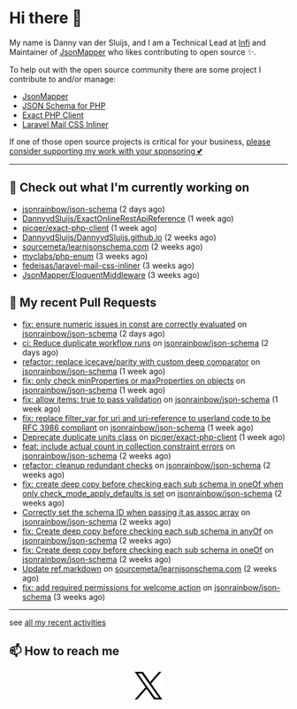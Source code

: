 # Hi there 👋



My name is Danny van der Sluijs, and I am a Technical Lead at [Infi](https://www.infi.nl) and Maintainer of [JsonMapper](https://jsonmapper.net) who likes contributing to open source ✨.

To help out with the open source community there are some project I contribute to and/or manage:
- [JsonMapper](https://github.com/JsonMapper/JsonMapper)
- [JSON Schema for PHP](https://github.com/jsonrainbow/json-schema)
- [Exact PHP Client](https://github.com/picqer/exact-php-client)
- [Laravel Mail CSS Inliner](https://github.com/fedeisas/laravel-mail-css-inliner)

If one of those open source projects is critical for your business, [please consider supporting my work with your sponsoring 💕](https://github.com/sponsors/DannyvdSluijs)

---

## 🔭 Check out what I'm currently working on

- [jsonrainbow/json-schema](https://github.com/jsonrainbow/json-schema) (2 days ago)
- [DannyvdSluijs/ExactOnlineRestApiReference](https://github.com/DannyvdSluijs/ExactOnlineRestApiReference) (1 week ago)
- [picqer/exact-php-client](https://github.com/picqer/exact-php-client) (1 week ago)
- [DannyvdSluijs/DannyvdSluijs.github.io](https://github.com/DannyvdSluijs/DannyvdSluijs.github.io) (2 weeks ago)
- [sourcemeta/learnjsonschema.com](https://github.com/sourcemeta/learnjsonschema.com) (2 weeks ago)
- [myclabs/php-enum](https://github.com/myclabs/php-enum) (3 weeks ago)
- [fedeisas/laravel-mail-css-inliner](https://github.com/fedeisas/laravel-mail-css-inliner) (3 weeks ago)
- [JsonMapper/EloquentMiddleware](https://github.com/JsonMapper/EloquentMiddleware) (3 weeks ago)

## 🔨 My recent Pull Requests

- [fix: ensure numeric issues in const are correctly evaluated](https://github.com/jsonrainbow/json-schema/pull/805) on [jsonrainbow/json-schema](https://github.com/jsonrainbow/json-schema) (2 days ago)
- [ci: Reduce duplicate workflow runs](https://github.com/jsonrainbow/json-schema/pull/804) on [jsonrainbow/json-schema](https://github.com/jsonrainbow/json-schema) (2 days ago)
- [refactor: replace icecave/parity with custom deep comparator](https://github.com/jsonrainbow/json-schema/pull/803) on [jsonrainbow/json-schema](https://github.com/jsonrainbow/json-schema) (1 week ago)
- [fix: only check minProperties or maxProperties on objects](https://github.com/jsonrainbow/json-schema/pull/802) on [jsonrainbow/json-schema](https://github.com/jsonrainbow/json-schema) (1 week ago)
- [fix: allow items: true to pass validation](https://github.com/jsonrainbow/json-schema/pull/801) on [jsonrainbow/json-schema](https://github.com/jsonrainbow/json-schema) (1 week ago)
- [fix: replace filter_var for uri and uri-reference to userland code to be RFC 3986 compliant](https://github.com/jsonrainbow/json-schema/pull/800) on [jsonrainbow/json-schema](https://github.com/jsonrainbow/json-schema) (1 week ago)
- [Deprecate duplicate units class](https://github.com/picqer/exact-php-client/pull/675) on [picqer/exact-php-client](https://github.com/picqer/exact-php-client) (1 week ago)
- [feat: include actual count in collection constraint errors](https://github.com/jsonrainbow/json-schema/pull/797) on [jsonrainbow/json-schema](https://github.com/jsonrainbow/json-schema) (2 weeks ago)
- [refactor: cleanup redundant checks](https://github.com/jsonrainbow/json-schema/pull/796) on [jsonrainbow/json-schema](https://github.com/jsonrainbow/json-schema) (2 weeks ago)
- [fix: create deep copy before checking each sub schema in oneOf when only check_mode_apply_defaults is set](https://github.com/jsonrainbow/json-schema/pull/795) on [jsonrainbow/json-schema](https://github.com/jsonrainbow/json-schema) (2 weeks ago)
- [Correctly set the schema ID when passing it as assoc array](https://github.com/jsonrainbow/json-schema/pull/794) on [jsonrainbow/json-schema](https://github.com/jsonrainbow/json-schema) (2 weeks ago)
- [fix: Create deep copy before checking each sub schema in anyOf](https://github.com/jsonrainbow/json-schema/pull/792) on [jsonrainbow/json-schema](https://github.com/jsonrainbow/json-schema) (2 weeks ago)
- [fix: Create deep copy before checking each sub schema in oneOf](https://github.com/jsonrainbow/json-schema/pull/791) on [jsonrainbow/json-schema](https://github.com/jsonrainbow/json-schema) (2 weeks ago)
- [Update ref.markdown](https://github.com/sourcemeta/learnjsonschema.com/pull/283) on [sourcemeta/learnjsonschema.com](https://github.com/sourcemeta/learnjsonschema.com) (2 weeks ago)
- [fix: add required permissions for welcome action](https://github.com/jsonrainbow/json-schema/pull/789) on [jsonrainbow/json-schema](https://github.com/jsonrainbow/json-schema) (3 weeks ago)

---

see [all my recent activities](https://DannyvdSluijs.github.io/recent-work.html)


## 📫 How to reach me

<p align="center">
    <a href="https://x.com/EchteDanny" target="blank">
        <picture>
            <source media="(prefers-color-scheme: dark)"
                    srcset="https://raw.githubusercontent.com/DannyvdSluijs/DannyvdSluijs/refs/heads/main/img/logo-white.png"
                    width="50" height="50"
            >
            <img alt="X.com logo"
                 src="https://raw.githubusercontent.com/DannyvdSluijs/DannyvdSluijs/refs/heads/main/img/logo-black.png"
                 width="50" height="50"
            >
        </picture>
    </a>
</p>